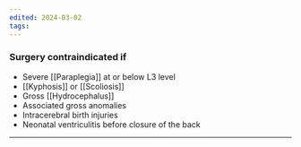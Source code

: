 ```yaml
---
edited: 2024-03-02
tags:
---
```

### Surgery contraindicated if
- Severe [[Paraplegia]] at or below L3 level
- [[Kyphosis]] or [[Scoliosis]]
- Gross [[Hydrocephalus]]
- Associated gross anomalies
- Intracerebral birth injuries
- Neonatal ventriculitis before closure of the back 

---
